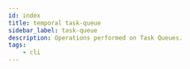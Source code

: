 ```yaml
---
id: index
title: temporal task-queue
sidebar_label: task-queue
description: Operations performed on Task Queues.
tags:
	- cli
---
```

